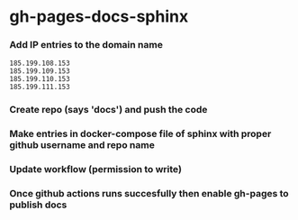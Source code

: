 # gh-pages-docs-sphinx

### Add IP entries to the domain name
```
185.199.108.153
185.199.109.153
185.199.110.153
185.199.111.153
```

### Create repo (says 'docs') and push the code

### Make entries in docker-compose file of sphinx with proper github username and repo name

### Update workflow (permission to write)

### Once github actions runs succesfully then enable gh-pages to publish docs
